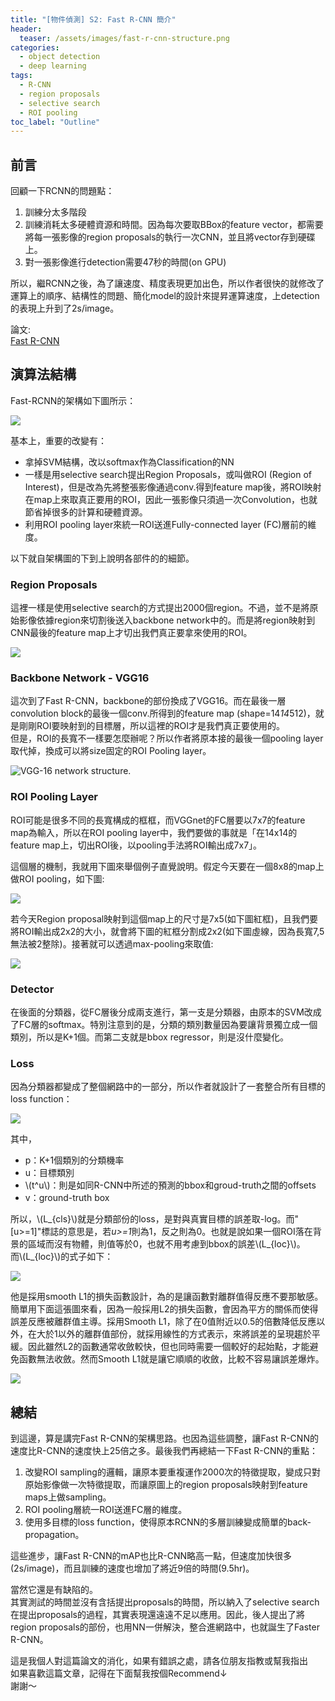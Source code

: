 ```yaml
---
title: "[物件偵測] S2: Fast R-CNN 簡介"
header:
  teaser: /assets/images/fast-r-cnn-structure.png
categories:
  - object detection
  - deep learning
tags:
  - R-CNN
  - region proposals
  - selective search
  - ROI pooling
toc_label: "Outline"
---
```


## 前言
回顧一下RCNN的問題點：  
1. 訓練分太多階段
2. 訓練消耗太多硬體資源和時間。因為每次要取BBox的feature vector，都需要將每一張影像的region proposals的執行一次CNN，並且將vector存到硬碟上。
3. 對一張影像進行detection需要47秒的時間(on GPU)  

所以，繼RCNN之後，為了讓速度、精度表現更加出色，所以作者很快的就修改了運算上的順序、結構性的問題、簡化model的設計來提昇運算速度，上detection的表現上升到了2s/image。

論文:  
[Fast R-CNN](http://openaccess.thecvf.com/content_iccv_2015/html/Girshick_Fast_R-CNN_ICCV_2015_paper.html)  


## 演算法結構
Fast-RCNN的架構如下圖所示：  

[![](/assets/images/fast-r-cnn-structure.png)](https://jhui.github.io/2017/03/15/Fast-R-CNN-and-Faster-R-CNN/)

基本上，重要的改變有：
* 拿掉SVM結構，改以softmax作為Classification的NN
* 一樣是用selective search提出Region Proposals，或叫做ROI (Region of Interest)，但是改為先將整張影像通過conv.得到feature map後，將ROI映射在map上來取真正要用的ROI，因此一張影像只須過一次Convolution，也就節省掉很多的計算和硬體資源。
* 利用ROI pooling layer來統一ROI送進Fully-connected layer (FC)層前的維度。  

以下就自架構圖的下到上說明各部件的的細節。

### Region Proposals
這裡一樣是使用selective search的方式提出2000個region。不過，並不是將原始影像依據region來切割後送入backbone network中的。而是將region映射到CNN最後的feature map上才切出我們真正要拿來使用的ROI。

![](/assets/images/fast-r-cnn-paper01.png)

### Backbone Network - VGG16
這次到了Fast R-CNN，backbone的部份換成了VGG16。而在最後一層convolution block的最後一個conv.所得到的feature map (shape=14*14*512)，就是剛剛ROI要映射到的目標層，所以這裡的ROI才是我們真正要使用的。  
但是，ROI的長寬不一樣要怎麼辦呢？所以作者將原本接的最後一個pooling layer取代掉，換成可以將size固定的ROI Pooling layer。

![](/assets/images/VGG_structure.png "VGG-16 network structure.")  

### ROI Pooling Layer
ROI可能是很多不同的長寬構成的框框，而VGGnet的FC層要以7x7的feature map為輸入，所以在ROI pooling layer中，我們要做的事就是「在14x14的feature map上，切出ROI後，以pooling手法將ROI輸出成7x7」。  

這個層的機制，我就用下圖來舉個例子直覺說明。假定今天要在一個8x8的map上做ROI pooling，如下圖:  

![](/assets/images/fast-r-cnn-figure01.png)

若今天Region proposal映射到這個map上的尺寸是7x5(如下圖紅框)，且我們要將ROI輸出成2x2的大小，就會將下圖的紅框分割成2x2(如下圖虛線，因為長寬7,5無法被2整除)。接著就可以透過max-pooling來取值:  

![](/assets/images/fast-r-cnn-figure02.png)  

### Detector
在後面的分類器，從FC層後分成兩支進行，第一支是分類器，由原本的SVM改成了FC層的softmax。特別注意到的是，分類的類別數量因為要讓背景獨立成一個類別，所以是K+1個。而第二支就是bbox regressor，則是沒什麼變化。  

### Loss
因為分類器都變成了整個網路中的一部分，所以作者就設計了一套整合所有目標的loss function：  

![](/assets/images/fast-r-cnn-figure03.png)  

其中，  
- p：K+1個類別的分類機率  
- u：目標類別  
- \\(t^u\\)：則是如同R-CNN中所述的預測的bbox和groud-truth之間的offsets  
- v：ground-truth box  

所以，\\(L_{cls}\\)就是分類部份的loss，是對與真實目標的誤差取-log。而"[u>=1]"標誌的意思是，若*u>=1*則為1，反之則為0。也就是說如果一個ROI落在背景的區域而沒有物體，則值等於0，也就不用考慮到bbox的誤差\\(L_{loc}\\)。  
而\\(L_{loc}\\)的式子如下：  

![](/assets/images/fast-r-cnn-figure04.png)  

他是採用smooth L1的損失函數設計，為的是讓函數對離群值得反應不要那敏感。  
簡單用下面這張圖來看，因為一般採用L2的損失函數，會因為平方的關係而使得誤差反應被離群值主導。採用Smooth L1，除了在0值附近以0.5的倍數降低反應以外，在大於1以外的離群值部份，就採用線性的方式表示，來將誤差的呈現趨於平緩。因此雖然L2的函數通常收斂較快，但也同時需要一個較好的起始點，才能避免函數無法收斂。然而Smooth L1就是讓它順順的收斂，比較不容易讓誤差爆炸。  

![](/assets/images/L2_vs_Smooth_l1.png)  


## 總結
到這邊，算是講完Fast R-CNN的架構思路。也因為這些調整，讓Fast R-CNN的速度比R-CNN的速度快上25倍之多。最後我們再總結一下Fast R-CNN的重點：  

1. 改變ROI sampling的邏輯，讓原本要重複運作2000次的特徵提取，變成只對原始影像做一次特徵提取，而讓原圖上的region proposals映射到feature maps上做sampling。
2. ROI pooling層統一ROI送進FC層的維度。
3. 使用多目標的loss function，使得原本RCNN的多層訓練變成簡單的back-propagation。  

這些進步，讓Fast R-CNN的mAP也比R-CNN略高一點，但速度加快很多(2s/image)，而且訓練的速度也增加了將近9倍的時間(9.5hr)。  

當然它還是有缺陷的。  
其實測試的時間並沒有含括提出proposals的時間，所以納入了selective search在提出proposals的過程，其實表現還遠遠不足以應用。因此，後人提出了將region proposals的部份，也用NN一併解決，整合進網路中，也就誕生了Faster R-CNN。  

這是我個人對這篇論文的消化，如果有錯誤之處，請各位朋友指教或幫我指出  
如果喜歡這篇文章，記得在下面幫我按個Recommend↓  
謝謝～
